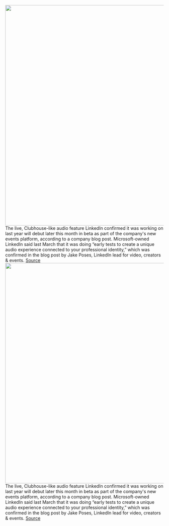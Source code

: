 <img src='https://cdn.vox-cdn.com/thumbor/SS9-zNLhbN-f0dryBw0CzquaWzg=/0x0:6000x4233/1200x800/filters:focal(1750x1219:2710x2179)/cdn.vox-cdn.com/uploads/chorus_image/image/70369917/1237155405.0.jpg' width='700px' /><br/>
The live, Clubhouse-like audio feature LinkedIn confirmed it was working on last year will debut later this month in beta as part of the company's new events platform, according to a company blog post. Microsoft-owned LinkedIn said last March that it was doing “early tests to create a unique audio experience connected to your professional identity,” which was confirmed in the blog post by Jake Poses, LinkedIn lead for video, creators & events.
<a href='https://www.theverge.com/2022/1/10/22876337/linkedin-launch-audio-events-clubhouse-twitter-spaces'> Source <a/><img src='https://cdn.vox-cdn.com/thumbor/SS9-zNLhbN-f0dryBw0CzquaWzg=/0x0:6000x4233/1200x800/filters:focal(1750x1219:2710x2179)/cdn.vox-cdn.com/uploads/chorus_image/image/70369917/1237155405.0.jpg' width='700px' /><br/>
The live, Clubhouse-like audio feature LinkedIn confirmed it was working on last year will debut later this month in beta as part of the company's new events platform, according to a company blog post. Microsoft-owned LinkedIn said last March that it was doing “early tests to create a unique audio experience connected to your professional identity,” which was confirmed in the blog post by Jake Poses, LinkedIn lead for video, creators & events.
<a href='https://www.theverge.com/2022/1/10/22876337/linkedin-launch-audio-events-clubhouse-twitter-spaces'> Source <a/>